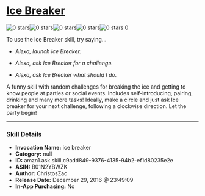# [Ice Breaker](http://alexa.amazon.com/#skills/amzn1.ask.skill.c9add849-9376-4135-94b2-ef1d80235e2e)
![0 stars](../../images/ic_star_border_black_18dp_1x.png)![0 stars](../../images/ic_star_border_black_18dp_1x.png)![0 stars](../../images/ic_star_border_black_18dp_1x.png)![0 stars](../../images/ic_star_border_black_18dp_1x.png)![0 stars](../../images/ic_star_border_black_18dp_1x.png) 0

To use the Ice Breaker skill, try saying...

* *Alexa, launch Ice Breaker.*

* *Alexa, ask Ice Breaker for a challenge.*

* *Alexa, ask Ice Breaker what should I do.*

A funny skill with random challenges for breaking the ice and getting to know people at parties or social events. Includes self-introducing, pairing, drinking and many more tasks! Ideally, make a circle and just ask Ice breaker for your next challenge, following a clockwise direction. Let the party begin!

***

### Skill Details

* **Invocation Name:** ice breaker
* **Category:** null
* **ID:** amzn1.ask.skill.c9add849-9376-4135-94b2-ef1d80235e2e
* **ASIN:** B01N2YBWZK
* **Author:** ChristosZac
* **Release Date:** December 29, 2016 @ 23:49:09
* **In-App Purchasing:** No
